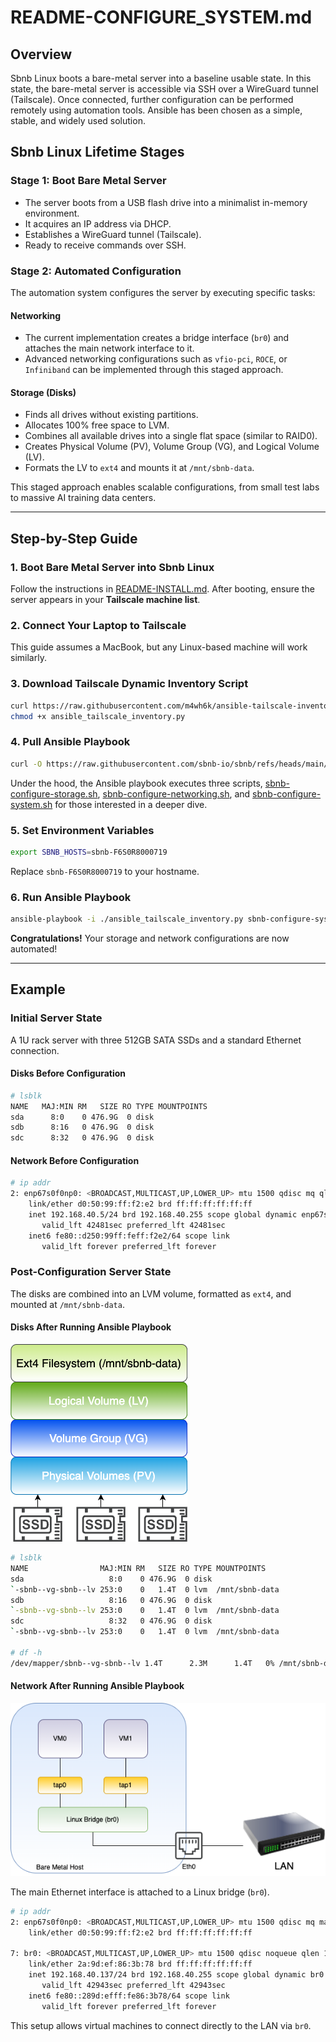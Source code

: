 # README-CONFIGURE_SYSTEM.md

## Overview

Sbnb Linux boots a bare-metal server into a baseline usable state. In this state, the bare-metal server is accessible via SSH over a WireGuard tunnel (Tailscale). Once connected, further configuration can be performed remotely using automation tools. Ansible has been chosen as a simple, stable, and widely used solution.

## Sbnb Linux Lifetime Stages

### **Stage 1:** Boot Bare Metal Server
- The server boots from a USB flash drive into a minimalist in-memory environment.
- It acquires an IP address via DHCP.
- Establishes a WireGuard tunnel (Tailscale).
- Ready to receive commands over SSH.

### **Stage 2:** Automated Configuration
The automation system configures the server by executing specific tasks:

#### **Networking**
- The current implementation creates a bridge interface (`br0`) and attaches the main network interface to it.
- Advanced networking configurations such as `vfio-pci`, `ROCE`, or `Infiniband` can be implemented through this staged approach.

#### **Storage (Disks)**
- Finds all drives without existing partitions.
- Allocates 100% free space to LVM.
- Combines all available drives into a single flat space (similar to RAID0).
- Creates Physical Volume (PV), Volume Group (VG), and Logical Volume (LV).
- Formats the LV to `ext4` and mounts it at `/mnt/sbnb-data`.

This staged approach enables scalable configurations, from small test labs to massive AI training data centers.

---

## Step-by-Step Guide

### **1. Boot Bare Metal Server into Sbnb Linux**
Follow the instructions in [README-INSTALL.md](README-INSTALL.md). After booting, ensure the server appears in your **Tailscale machine list**.

### **2. Connect Your Laptop to Tailscale**
This guide assumes a MacBook, but any Linux-based machine will work similarly.

### **3. Download Tailscale Dynamic Inventory Script**
```sh
curl https://raw.githubusercontent.com/m4wh6k/ansible-tailscale-inventory/refs/heads/main/ansible_tailscale_inventory.py -O
chmod +x ansible_tailscale_inventory.py
```

### **4. Pull Ansible Playbook**
```sh
curl -O https://raw.githubusercontent.com/sbnb-io/sbnb/refs/heads/main/automation/sbnb-configure-system.yaml
```

Under the hood, the Ansible playbook executes three scripts, [sbnb-configure-storage.sh](https://github.com/sbnb-io/sbnb/blob/main/scripts/sbnb-configure-storage.sh), [sbnb-configure-networking.sh](https://github.com/sbnb-io/sbnb/blob/main/scripts/sbnb-configure-networking.sh), and [sbnb-configure-system.sh](https://github.com/sbnb-io/sbnb/blob/main/scripts/sbnb-configure-system.sh) for those interested in a deeper dive.

### **5. Set Environment Variables**
```sh
export SBNB_HOSTS=sbnb-F6S0R8000719
```
Replace `sbnb-F6S0R8000719` to your hostname.

### **6. Run Ansible Playbook**
```sh
ansible-playbook -i ./ansible_tailscale_inventory.py sbnb-configure-system.yaml
```

**Congratulations!** Your storage and network configurations are now automated!

---

## Example

### **Initial Server State**
A 1U rack server with three 512GB SATA SSDs and a standard Ethernet connection.

#### **Disks Before Configuration**
```sh
# lsblk
NAME   MAJ:MIN RM   SIZE RO TYPE MOUNTPOINTS
sda      8:0    0 476.9G  0 disk
sdb      8:16   0 476.9G  0 disk
sdc      8:32   0 476.9G  0 disk
```

#### **Network Before Configuration**
```sh
# ip addr
2: enp67s0f0np0: <BROADCAST,MULTICAST,UP,LOWER_UP> mtu 1500 qdisc mq qlen 1000
    link/ether d0:50:99:ff:f2:e2 brd ff:ff:ff:ff:ff:ff
    inet 192.168.40.5/24 brd 192.168.40.255 scope global dynamic enp67s0f0np0
       valid_lft 42481sec preferred_lft 42481sec
    inet6 fe80::d250:99ff:feff:f2e2/64 scope link
       valid_lft forever preferred_lft forever
```

### **Post-Configuration Server State**
The disks are combined into an LVM volume, formatted as `ext4`, and mounted at `/mnt/sbnb-data`.

#### **Disks After Running Ansible Playbook**

![Sbnb storage - The disks are combined into an LVM volume, formatted as ext4, and mounted at /mnt/sbnb-data.](images/sbnb-storage.png)


```sh
# lsblk
NAME                MAJ:MIN RM   SIZE RO TYPE MOUNTPOINTS
sda                   8:0    0 476.9G  0 disk
`-sbnb--vg-sbnb--lv 253:0    0   1.4T  0 lvm  /mnt/sbnb-data
sdb                   8:16   0 476.9G  0 disk
`-sbnb--vg-sbnb--lv 253:0    0   1.4T  0 lvm  /mnt/sbnb-data
sdc                   8:32   0 476.9G  0 disk
`-sbnb--vg-sbnb--lv 253:0    0   1.4T  0 lvm  /mnt/sbnb-data

# df -h
/dev/mapper/sbnb--vg-sbnb--lv 1.4T      2.3M      1.4T   0% /mnt/sbnb-data
```



#### **Network After Running Ansible Playbook**

![Sbnb net - The main Ethernet interface is attached to a Linux bridge br0](images/sbnb-net.png)

The main Ethernet interface is attached to a Linux bridge (`br0`).
```sh
# ip addr
2: enp67s0f0np0: <BROADCAST,MULTICAST,UP,LOWER_UP> mtu 1500 qdisc mq master br0 qlen 1000
    link/ether d0:50:99:ff:f2:e2 brd ff:ff:ff:ff:ff:ff

7: br0: <BROADCAST,MULTICAST,UP,LOWER_UP> mtu 1500 qdisc noqueue qlen 1000
    link/ether 2a:9d:ef:86:3b:78 brd ff:ff:ff:ff:ff:ff
    inet 192.168.40.137/24 brd 192.168.40.255 scope global dynamic br0
       valid_lft 42943sec preferred_lft 42943sec
    inet6 fe80::289d:efff:fe86:3b78/64 scope link
       valid_lft forever preferred_lft forever
```



This setup allows virtual machines to connect directly to the LAN via `br0`.

